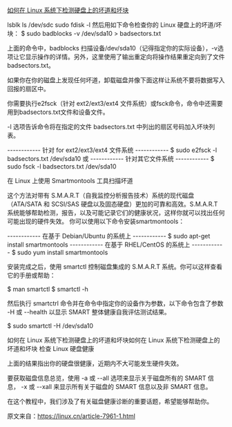 
 [如何在 Linux 系统下检测硬盘上的坏道和坏块](https://www.linuxprobe.com/check-linux-disk.html)
 
 lsblk
 ls /dev/sdc
 sudo fdisk -l
 然后用如下命令检查你的 Linux 硬盘上的坏道/坏块：
$ sudo badblocks -v /dev/sda10 > badsectors.txt

上面的命令中，badblocks 扫描设备/dev/sda10（记得指定你的实际设备），-v选项让它显示操作的详情。另外，这里使用了输出重定向将操作结果重定向到了文件badsectors.txt。

如果你在你的磁盘上发现任何坏道，卸载磁盘并像下面这样让系统不要将数据写入回报的扇区中。

你需要执行e2fsck（针对 ext2/ext3/ext4 文件系统）或fsck命令，命令中还需要用到badsectors.txt文件和设备文件。

-l 选项告诉命令将在指定的文件 badsectors.txt 中列出的扇区号码加入坏块列表。

------------ 针对 for ext2/ext3/ext4 文件系统 ------------
$ sudo e2fsck -l badsectors.txt /dev/sda10
或
------------ 针对其它文件系统 ------------
$ sudo fsck -l badsectors.txt /dev/sda10


在 Linux 上使用 Smartmontools 工具扫描坏道

这个方法对带有 S.M.A.R.T（自我监控分析报告技术）系统的现代磁盘（ATA/SATA 和 SCSI/SAS 硬盘以及固态硬盘）更加的可靠和高效。S.M.A.R.T 系统能够帮助检测，报告，以及可能记录它们的健康状况，这样你就可以找出任何可能出现的硬件失效。
你可以使用以下命令安装smartmontools：

------------ 在基于 Debian/Ubuntu 的系统上 ------------
$ sudo apt-get install smartmontools
------------ 在基于 RHEL/CentOS 的系统上 ------------
$ sudo yum install smartmontools

安装完成之后，使用 smartctl 控制磁盘集成的 S.M.A.R.T 系统。你可以这样查看它的手册或帮助：

$ man smartctl
$ smartctl -h

然后执行 smartctrl 命令并在命令中指定你的设备作为参数，以下命令包含了参数 -H 或 --health 以显示 SMART 整体健康自我评估测试结果。

$ sudo smartctl -H /dev/sda10

如何在 Linux 系统下检测硬盘上的坏道和坏块如何在 Linux 系统下检测硬盘上的坏道和坏块
检查 Linux 硬盘健康

上面的结果指出你的硬盘很健康，近期内不大可能发生硬件失效。

要获取磁盘信息总览，使用 -a 或 --all 选项来显示关于磁盘所有的 SMART 信息， -x 或 --xall 来显示所有关于磁盘的 SMART 信息以及非 SMART 信息。

在这个教程中，我们涉及了有关磁盘健康诊断的重要话题，希望能够帮助你。

原文来自：https://linux.cn/article-7961-1.html
